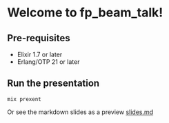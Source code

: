 # Welcome to fp_beam_talk!

## Pre-requisites
* Elixir 1.7 or later
* Erlang/OTP 21 or later

## Run the presentation
`mix prexent`

Or see the markdown slides as a preview [slides.md](slides.md)